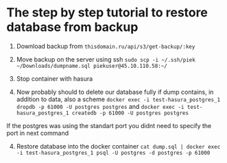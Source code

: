 # The step by step tutorial to restore database from backup

1. Download backup from `thisdomain.ru/api/s3/get-backup/:key`
2. Move backup on the server using ssh `sudo scp -i ~/.ssh/piek ~/Downloads/dumpname.sql piekuser@45.10.110.58:~/`

4. Stop container with hasura 
3. Now probably should to delete our database fully if dump contains, in addition to data, also a scheme  `docker exec -i test-hasura_postgres_1 dropdb -p 61000 -U postgres postgres`
and `docker exec -i test-hasura_postgres_1 createdb -p 61000 -U postgres postgres`

If the postgres was using the standart port you didnt need to specify the port in next command

4. Restore database into the docker container `cat dump.sql | docker exec -i test-hasura_postgres_1 psql -U postgres -d postgres -p 61000`


